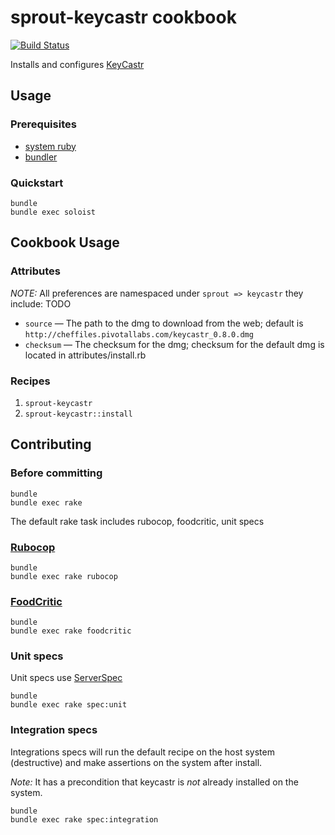# sprout-keycastr cookbook

[![Build Status](https://travis-ci.org/pivotal-sprout/sprout-keycastr.png?branch=master)](https://travis-ci.org/pivotal-sprout/sprout-keycastr)

Installs and configures [KeyCastr](https://github.com/sdeken/keycast)

## Usage

### Prerequisites

- [system ruby](.ruby-version)
- [bundler](http://bundler.io/)

### Quickstart

```
bundle
bundle exec soloist
```

## Cookbook Usage

### Attributes

*NOTE:* All preferences are namespaced under `sprout => keycastr` they include:
TODO
* `source` &mdash; The path to the dmg to download from the web; default is `http://cheffiles.pivotallabs.com/keycastr_0.8.0.dmg`
* `checksum` &mdash; The checksum for the dmg; checksum for the default dmg is located in attributes/install.rb

### Recipes

1. `sprout-keycastr`
1. `sprout-keycastr::install`

## Contributing

### Before committing

```
bundle
bundle exec rake
```

The default rake task includes rubocop, foodcritic, unit specs

### [Rubocop](https://github.com/bbatsov/rubocop)

```
bundle
bundle exec rake rubocop
```

### [FoodCritic](http://acrmp.github.io/foodcritic/)

```
bundle
bundle exec rake foodcritic
```

### Unit specs

Unit specs use [ServerSpec](http://serverspec.org/)

```
bundle
bundle exec rake spec:unit
```

### Integration specs

Integrations specs will run the default recipe on the host system (destructive) and make assertions on the system after 
install.

*Note:* It has a precondition that keycastr is _not_ already installed on the system.

```
bundle
bundle exec rake spec:integration
```
